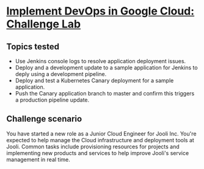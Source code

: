 # [Implement DevOps in Google Cloud: Challenge Lab ](https://www.qwiklabs.com/focuses/13287?parent=catalog)

## Topics tested

* Use Jenkins console logs to resolve application deployment issues.
* Deploy and a development update to a sample application for Jenkins to deply using a development pipeline.
* Deploy and test a Kubernetes Canary deployment for a sample application.
* Push the Canary application branch to master and confirm this triggers a production pipeline update.

## Challenge scenario

You have started a new role as a Junior Cloud Engineer for Jooli Inc. You're expected to help manage the Cloud infrastructure and deployment tools at Jooli. Common tasks include provisioning resources for projects and implementing new products and services to help improve Jooli's service management in real time.